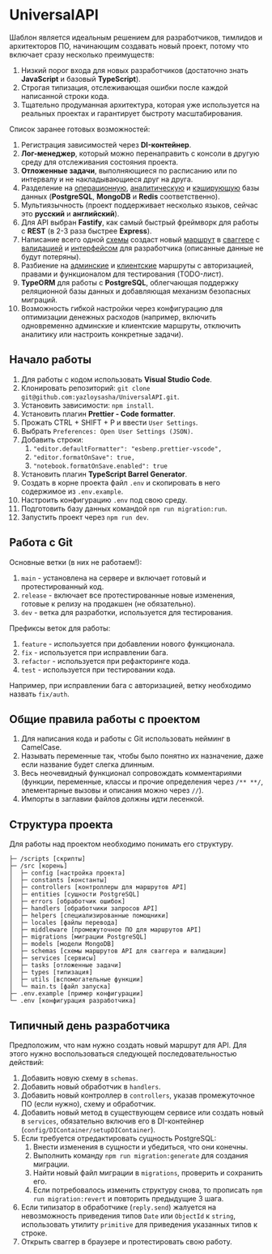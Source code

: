 # UniversalAPI
Шаблон является идеальным решением для разработчиков, тимлидов и архитекторов ПО, начинающим создавать новый проект, потому что включает сразу несколько преимуществ:
1. Низкий порог входа для новых разработчиков (достаточно знать **JavaScript** и базовый **TypeScript**).
2. Строгая типизация, отслеживающая ошибки после каждой написанной строки кода.
3. Тщательно продуманная архитектура, которая уже используется на реальных проектах и гарантирует быстроту масштабирования.

Список заранее готовых возможностей:
1. Регистрация зависимостей через **DI-контейнер**.
2. **Лог-менеджер**, который можно перенаправить с консоли в другую среду для отслеживания состояния проекта.
3. **Отложенные задачи**, выполняющиеся по расписанию или по интервалу и не накладывающиеся друг на друга.
4. Разделение на <ins>операционную</ins>, <ins>аналитическую</ins> и <ins>кэширующую</ins> базы данных (**PostgreSQL**, **MongoDB** и **Redis** соответственно).
5. Мультиязычность (проект поддерживает несколько языков, сейчас это **русский** и **английский**).
6. Для API выбран **Fastify**, как самый быстрый фреймворк для работы с **REST** (в 2-3 раза быстрее **Express**).
7. Написание всего одной <ins>схемы</ins> создаст новый <ins>маршрут</ins> в <ins>сваггере</ins> с <ins>валидацией</ins> и <ins>интерфейсом</ins> для разработчика (описанные данные не будут потеряны).
8. Разбиение на <ins>админские</ins> и <ins>клиентские</ins> маршруты с авторизацией, правами и функционалом для тестирования (TODO-лист).
9. **TypeORM** для работы с **PostgreSQL**, облегчающая поддержку реляционной базы данных и добавляющая механизм безопасных миграций.
10. Возможность гибкой настройки через конфигурацию для оптимизации денежных расходов (например, включить одновременно админские и клиентские маршруты, отключить аналитику или настроить конкретные задачи).

## Начало работы
1. Для работы с кодом использовать **Visual Studio Code**.
2. Клонировать репозиторий: `git clone git@github.com:yazloysasha/UniversalAPI.git`.
3. Установить зависимости: `npm install`.
4. Установить плагин **Prettier - Code formatter**.
5. Прожать CTRL + SHIFT + P и ввести `User Settings`.
6. Выбрать `Preferences: Open User Settings (JSON)`.
7. Добавить строки:
    1. `"editor.defaultFormatter": "esbenp.prettier-vscode",`
    2. `"editor.formatOnSave": true,`
    3. `"notebook.formatOnSave.enabled": true`
8. Установить плагин **TypeScript Barrel Generator**.
9. Создать в корне проекта файл `.env` и скопировать в него содержимое из `.env.example`.
10. Настроить конфигурацию `.env` под свою среду.
11. Подготовить базу данных командой `npm run migration:run`.
12. Запустить проект через `npm run dev`.

## Работа с Git
Основные ветки (в них не работаем!):
1. `main` - установлена на сервере и включает готовый и протестированный код.
2. `release` - включает все протестированные новые изменения, готовые к релизу на продакшен (не обязательно).
3. `dev` - ветка для разработки, используется для тестирования.

Префиксы веток для работы:
1. `feature` - используется при добавлении нового функционала.
2. `fix` - используется при исправлении бага.
3. `refactor` - используется при рефакторинге кода.
4. `test` - используется при тестировании кода.

Например, при исправлении бага с авторизацией, ветку необходимо назвать `fix/auth`.

## Общие правила работы с проектом
1. Для написания кода и работы с Git использовать нейминг в CamelCase.
2. Называть переменные так, чтобы было понятно их назначение, даже если название будет слегка длинным.
3. Весь неочевидный функционал сопровождать комментариями (функции, переменные, классы и прочие определения через `/** **/`, элементарные вызовы и описания можно через `//`).
4. Импорты в заглавии файлов должны идти лесенкой.

## Структура проекта
Для работы над проектом необходимо понимать его структуру.
```
├─ /scripts [скрипты]
├─ /src [корень]
│  ├─ config [настройка проекта]
│  ├─ constants [константы]
│  ├─ controllers [контроллеры для маршрутов API]
│  ├─ entities [сущности PostgreSQL]
│  ├─ errors [обработчик ошибок]
│  ├─ handlers [обработчики запросов API]
│  ├─ helpers [специализированные помощники]
│  ├─ locales [файлы перевода]
│  ├─ middleware [промежуточное ПО для маршрутов API]
│  ├─ migrations [миграции PostgreSQL]
│  ├─ models [модели MongoDB]
│  ├─ schemas [схемы маршрутов API для сваггера и валидации]
│  ├─ services [сервисы]
│  ├─ tasks [отложенные задачи]
│  ├─ types [типизация]
│  ├─ utils [вспомогательные функции]
│  └─ main.ts [файл запуска]
├─ .env.example [пример конфигурации]
└─ .env [конфигурация разработчика]
```

## Типичный день разработчика
Предположим, что нам нужно создать новый маршрут для API. Для этого нужно воспользоваться следующей последовательностью действий:
1. Добавить новую схему в `schemas`.
2. Добавить новый обработчик в `handlers`.
3. Добавить новый контроллер в `controllers`, указав промежуточное ПО (если нужно), схему и обработчик.
4. Добавить новый метод в существующем сервисе или создать новый в `services`, обязательно включив его в DI-контейнер (`config/DIContainer/setupDIContainer`).
5. Если требуется отредактировать сущность PostgreSQL:
    1. Внести изменения в сущности и убедиться, что они конечны.
    2. Выполнить команду `npm run migration:generate` для создания миграции.
    3. Найти новый файл миграции в `migrations`, проверить и сохранить его.
    4. Если потребовалось изменить структуру снова, то прописать `npm run migration:revert` и повторить предыдущие 3 шага.
6. Если типизатор в обработчике (`reply.send`) жалуется на невозможность приведения типов `Date` или `ObjectId` к `string`, использовать утилиту `primitive` для приведения указанных типов к строке.
7. Открыть сваггер в браузере и протестировать свою работу.
